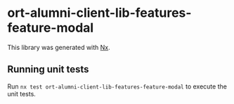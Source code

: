 # ort-alumni-client-lib-features-feature-modal

This library was generated with [Nx](https://nx.dev).

## Running unit tests

Run `nx test ort-alumni-client-lib-features-feature-modal` to execute the unit tests.
